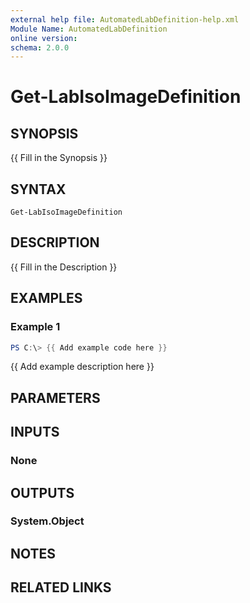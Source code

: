 ```yaml
---
external help file: AutomatedLabDefinition-help.xml
Module Name: AutomatedLabDefinition
online version:
schema: 2.0.0
---
```


# Get-LabIsoImageDefinition

## SYNOPSIS
{{ Fill in the Synopsis }}

## SYNTAX

```
Get-LabIsoImageDefinition
```

## DESCRIPTION
{{ Fill in the Description }}

## EXAMPLES

### Example 1
```powershell
PS C:\> {{ Add example code here }}
```

{{ Add example description here }}

## PARAMETERS

## INPUTS

### None

## OUTPUTS

### System.Object
## NOTES

## RELATED LINKS
